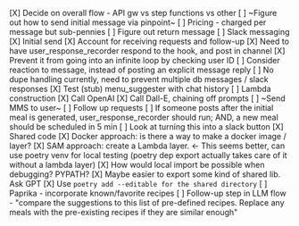 [X] Decide on overall flow - API gw vs step functions vs other
[ ] ~Figure out how to send initial message via pinpoint~
	[ ] Pricing - charged per message but sub-pennies
    [ ] Figure out return message
[ ] Slack messaging
    [X] Initial send
	[X] Account for receiving requests and follow-up
	[X] Need to have user_response_recorder respond to the hook, and post in channel
      [X] Prevent it from going into an infinite loop by checking user ID
	  [ ] Consider reaction to message, instead of posting an explicit message reply
	  [ ] No dupe handling currently, need to prevent multiple db messages / slack responses
	[X] Test (stub) menu_suggester with chat history
[ ] Lambda construction
	[X] Call OpenAI
	[X] Call Dall-E, chaining off prompts
	[ ] ~Send MMS to user~
[ ] Follow up requests
    [ ] If someone posts after the initial meal is generated, user_response_recorder should run; AND, a new meal should be scheduled in 5 min
	  [ ] Look at turning this into a slack button
[X] Shared code
	[X] Docker approach: is there a way to make a docker image / layer?
	[X] SAM approach: create a Lambda layer. <- This seems better, can use poetry venv for local testing (poetry dep export actually takes care of it without a lambda layer)
	  [X] How would local import be possible when debugging? PYPATH?
	  [X] Maybe easier to export some kind of shared lib. Ask GPT
	  [X] Use `poetry add --editable for the shared directory`
[ ] Paprika - incorporate known/favorite recipes
	[ ] Follow-up step in LLM flow - "compare the suggestions to this list of pre-defined recipes. Replace any meals with the pre-existing recipes if they are similar enough"